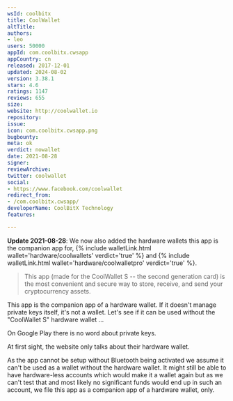 ```yaml
---
wsId: coolbitx
title: CoolWallet
altTitle: 
authors:
- leo
users: 50000
appId: com.coolbitx.cwsapp
appCountry: cn
released: 2017-12-01
updated: 2024-08-02
version: 3.38.1
stars: 4.6
ratings: 1147
reviews: 655
size: 
website: http://coolwallet.io
repository: 
issue: 
icon: com.coolbitx.cwsapp.png
bugbounty: 
meta: ok
verdict: nowallet
date: 2021-08-28
signer: 
reviewArchive: 
twitter: coolwallet
social:
- https://www.facebook.com/coolwallet
redirect_from:
- /com.coolbitx.cwsapp/
developerName: CoolBitX Technology
features: 

---
```


**Update 2021-08-28**: We now also added the hardware wallets this app is the
companion app for,
{% include walletLink.html wallet='hardware/coolwallets' verdict='true' %} and
{% include walletLink.html wallet='hardware/coolwalletpro' verdict='true' %}.

> This app (made for the CoolWallet S -- the second generation card) is the most convenient and secure way to store, receive, and send your cryptocurrency assets.

This app is the companion app of a hardware wallet. If it doesn't manage private
keys itself, it's not a wallet. Let's see if it can be used without the
"CoolWallet S" hardware wallet ...

On Google Play there is no word about private keys.

At first sight, the website only talks about their hardware wallet.

As the app cannot be setup without Bluetooth being activated we assume it can't
be used as a wallet without the hardware wallet. It might still be able to have
hardware-less accounts which would make it a wallet again but as we can't test
that and most likely no significant funds would end up in such an account, we
file this app as a companion app of a hardware wallet, only.
